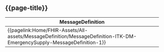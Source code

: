 ## {{page-title}}

<table data-responsive>
    <thead>
        <tr>
            <th data-no-sort>MessageDefinition</th>
        </tr>
    </thead>
    <tbody>
        <!-- Extension-ITK-MessageHandling-2 -->
        <tr>
            <td class="nhsd-t-body">
                {{pagelink:Home/FHIR-Assets/All-assets/MessageDefinition/MessageDefinition-ITK-DM-EmergencySupply-MessageDefinition-1}}
            </td>
        </tr>
    </tbody>
</table>